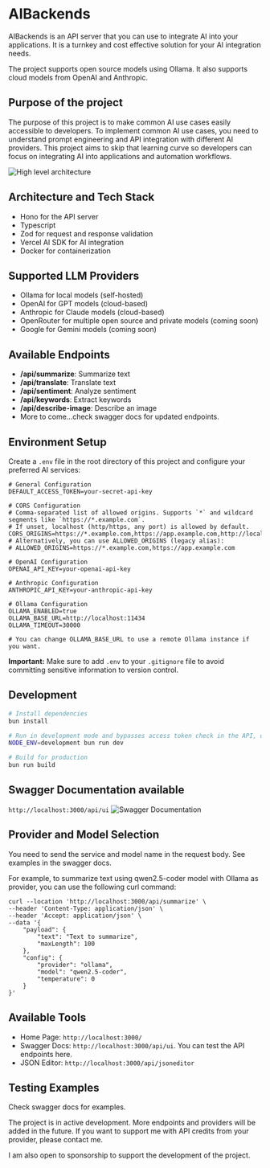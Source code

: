 # AIBackends

AIBackends is an API server that you can use to integrate AI into your applications. It is a turnkey and cost effective solution for your AI integration needs. 

The project supports open source models using Ollama. It also supports cloud models from OpenAI and Anthropic.

## Purpose of the project

The purpose of this project is to make common AI use cases easily accessible to developers. To implement common AI use cases, you need to understand prompt engineering and API integration with different AI providers. This project aims to skip that learning curve so developers can focus on integrating AI into applications and automation workflows.

![High level architecture](images/ai-backend-diagram.png)

## Architecture and Tech Stack

- Hono for the API server
- Typescript
- Zod for request and response validation
- Vercel AI SDK for AI integration
- Docker for containerization

## Supported LLM Providers

- Ollama for local models (self-hosted)
- OpenAI for GPT models (cloud-based)
- Anthropic for Claude models (cloud-based)
- OpenRouter for multiple open source and private models (coming soon)
- Google for Gemini models (coming soon)

## Available Endpoints

- **/api/summarize**: Summarize text
- **/api/translate**: Translate text
- **/api/sentiment**: Analyze sentiment
- **/api/keywords**: Extract keywords
- **/api/describe-image**: Describe an image
- More to come...check swagger docs for updated endpoints.


## Environment Setup

Create a `.env` file in the root directory of this project and configure your preferred AI services:

```env
# General Configuration
DEFAULT_ACCESS_TOKEN=your-secret-api-key

# CORS Configuration
# Comma-separated list of allowed origins. Supports `*` and wildcard segments like `https://*.example.com`.
# If unset, localhost (http/https, any port) is allowed by default.
CORS_ORIGINS=https://*.example.com,https://app.example.com,http://localhost:3000
# Alternatively, you can use ALLOWED_ORIGINS (legacy alias):
# ALLOWED_ORIGINS=https://*.example.com,https://app.example.com

# OpenAI Configuration
OPENAI_API_KEY=your-openai-api-key

# Anthropic Configuration
ANTHROPIC_API_KEY=your-anthropic-api-key

# Ollama Configuration
OLLAMA_ENABLED=true
OLLAMA_BASE_URL=http://localhost:11434
OLLAMA_TIMEOUT=30000

# You can change OLLAMA_BASE_URL to use a remote Ollama instance if you want.
```

**Important:** Make sure to add `.env` to your `.gitignore` file to avoid committing sensitive information to version control.

## Development

```bash
# Install dependencies
bun install

# Run in development mode and bypasses access token check in the API, do run using this command in production. Always use production when deploying so access token is required.
NODE_ENV=development bun run dev

# Build for production
bun run build
```

## Swagger Documentation available 
 `http://localhost:3000/api/ui`
![Swagger Documentation](images/swagger.png)

## Provider and Model Selection
You need to send the service and model name in the request body. See examples in the swagger docs.

For example, to summarize text using qwen2.5-coder model with Ollama as provider, you can use the following curl command:

```curl
curl --location 'http://localhost:3000/api/summarize' \
--header 'Content-Type: application/json' \
--header 'Accept: application/json' \
--data '{
    "payload": {
        "text": "Text to summarize",
        "maxLength": 100
    },
    "config": {
        "provider": "ollama",
        "model": "qwen2.5-coder",
        "temperature": 0
    }
}'
```

## Available Tools
- Home Page: `http://localhost:3000/`
- Swagger Docs: `http://localhost:3000/api/ui`. You can test the API endpoints here.
- JSON Editor: `http://localhost:3000/api/jsoneditor`

## Testing Examples

Check swagger docs for examples.

The project is in active development. More endpoints and providers will be added in the future. If you want to support me with API credits from your provider, please contact me.

I am also open to sponsorship to support the development of the project.